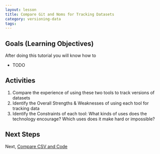 ```yaml
---
layout: lesson
title: Compare Git and Noms for Tracking Datasets
category: versioning-data
tags:
---
```


## Goals (Learning Objectives)

After doing this tutorial you will know how to

* TODO

## Activities

1. Compare the experience of using these two tools to track versions of datasets
2. Identify the Overall Strengths & Weaknesses of using each tool for tracking data
3. Identify the Constraints of each tool: What kinds of uses does the technology encourage? Which uses does it make hard or impossible?

## Next Steps

Next, [Compare CSV and Code](../discuss-csv-vs-code)
